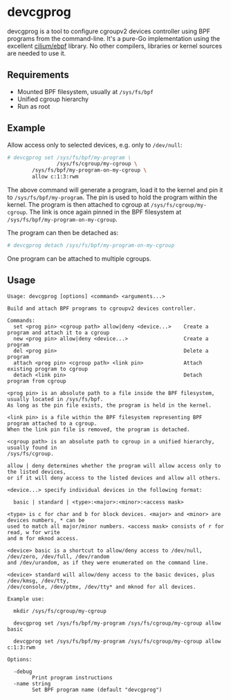 # devcgprog
devcgprog is a tool to configure cgroupv2 devices controller using BPF programs
from the command-line. It's a pure-Go implementation using the excellent
[cilium/ebpf](https://github.com/cilium/ebpf) library. No other compilers,
libraries or kernel sources are needed to use it.

## Requirements
- Mounted BPF filesystem, usually at `/sys/fs/bpf`
- Unified cgroup hierarchy
- Run as root

## Example
Allow access only to selected devices, e.g. only to `/dev/null`:

```bash
# devcgprog set /sys/fs/bpf/my-program \
                /sys/fs/cgroup/my-cgroup \
		/sys/fs/bpf/my-program-on-my-cgroup \
		allow c:1:3:rwm
```

The above command will generate a program, load it to the kernel and pin it
to `/sys/fs/bpf/my-program`. The pin is used to hold the program within the kernel.
The program is then attached to cgroup at `/sys/fs/cgroup/my-cgroup`. The link is
once again pinned in the BPF filesystem at `/sys/fs/bpf/my-program-on-my-cgroup`.

The program can then be detached as:

```bash
# devcgprog detach /sys/fs/bpf/my-program-on-my-cgroup
```

One program can be attached to multiple cgroups.

## Usage
```
Usage: devcgprog [options] <command> <arguments...>

Build and attach BPF programs to cgroupv2 devices controller.

Commands:
  set <prog pin> <cgroup path> allow|deny <device...>    Create a program and attach it to a cgroup
  new <prog pin> allow|deny <device...>                  Create a program
  del <prog pin>                                         Delete a program
  attach <prog pin> <cgroup path> <link pin>             Attach existing program to cgroup
  detach <link pin>                                      Detach program from cgroup

<prog pin> is an absolute path to a file inside the BPF filesystem, usually located in /sys/fs/bpf.
As long as the pin file exists, the program is held in the kernel.

<link pin> is a file within the BPF filesystem representing BPF program attached to a cgroup.
When the link pin file is removed, the program is detached.

<cgroup path> is an absolute path to cgroup in a unified hierarchy, usually found in
/sys/fs/cgroup.

allow | deny determines whether the program will allow access only to the listed devices,
or if it will deny access to the listed devices and allow all others.

<device...> specify individual devices in the following format:

  basic | standard | <type>:<major>:<minor>:<access mask>

<type> is c for char and b for block devices. <major> and <minor> are devices numbers, * can be
used to match all major/minor numbers. <access mask> consists of r for read, w for write
and m for mknod access.

<device> basic is a shortcut to allow/deny access to /dev/null, /dev/zero, /dev/full, /dev/random
and /dev/urandom, as if they were enumerated on the command line.

<device> standard will allow/deny access to the basic devices, plus /dev/kmsg, /dev/tty,
/dev/console, /dev/ptmx, /dev/tty* and mknod for all devices.

Example use:

  mkdir /sys/fs/cgroup/my-cgroup

  devcgprog set /sys/fs/bpf/my-program /sys/fs/cgroup/my-cgroup allow basic

  devcgprog set /sys/fs/bpf/my-program /sys/fs/cgroup/my-cgroup allow c:1:3:rwm

Options:

  -debug
    	Print program instructions
  -name string
    	Set BPF program name (default "devcgprog")
```
